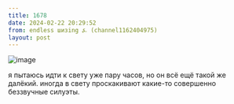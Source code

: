 ```yaml
---
title: 1678
date: 2024-02-22 20:29:52
from: endless шизing ⍼ (channel1162404975)
layout: post
---
```


![image](photos/photo_254@22-02-2024_20-29-52.jpg)

я пытаюсь идти к свету уже пару часов, но он всё ещё такой же далёкий. иногда в свету проскакивают какие-то совершенно беззвучные силуэты.
